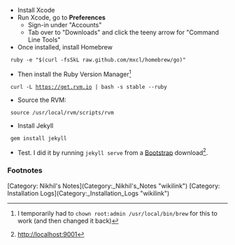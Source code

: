 -   Install Xcode
-   Run Xcode, go to **Preferences**
    -   Sign-in under "Accounts"
    -   Tab over to "Downloads" and click the teeny arrow for "Command
        Line Tools"
-   Once installed, install Homebrew

` ruby -e "$(curl -fsSkL raw.github.com/mxcl/homebrew/go)"`

-   Then install the Ruby Version Manager[^1]

` curl -L `[`https://get.rvm.io`](https://get.rvm.io)` | bash -s stable --ruby`

-   Source the RVM:

` source /usr/local/rvm/scripts/rvm`

-   Install Jekyll

` gem install jekyll`

-   Test. I did it by running `jekyll serve` from a
    [Bootstrap](http://getbootstrap.com/) download[^2].

### Footnotes

<references />
[Category: Nikhil's Notes](Category:_Nikhil's_Notes "wikilink")
[Category: Installation Logs](Category:_Installation_Logs "wikilink")

[^1]: I temporarily had to `chown root:admin /usr/local/bin/brew` for
    this to work (and then changed it back)

[^2]: <http://localhost:9001>
